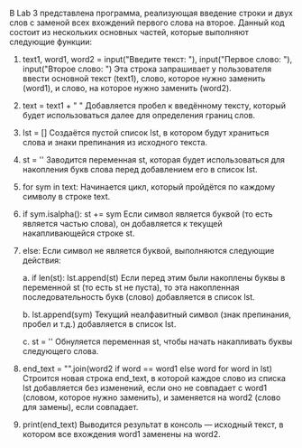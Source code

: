 В Lab 3 представлена программа, реализующая введение строки и двух слов с заменой всех вхождений первого слова на второе.
Данный код состоит из нескольких основных частей, которые выполняют следующие функции:

1. text1, word1, word2 = input("Введите текст: "), input("Первое слово: "), input("Второе слово: ")
   Эта строка запрашивает у пользователя ввести основной текст (text1), слово, которое нужно заменить (word1), и слово, на которое нужно заменить (word2).

2. text = text1 + " "
   Добавляется пробел к введённому тексту, который будет использоваться далее для определения границ слов.

3. lst = []
   Создаётся пустой список lst, в котором будут храниться слова и знаки препинания из исходного текста.

4. st = ''
   Заводится переменная st, которая будет использоваться для накопления букв слова перед добавлением его в список lst.

5. for sym in text:
   Начинается цикл, который пройдётся по каждому символу в строке text.

6. if sym.isalpha():
   st += sym
   Если символ является буквой (то есть является частью слова), он добавляется к текущей накапливающейся строке st.

7. else:
   Если символ не является буквой, выполняются следующие действия:
   
   a. if len(st):
      lst.append(st)
      Если перед этим были накоплены буквы в переменной st (то есть st не пуста), то эта накопленная последовательность букв (слово) добавляется в список lst.
   
   b. lst.append(sym)
      Текущий неалфавитный символ (знак препинания, пробел и т.д.) добавляется в список lst.
   
   c. st = ''
      Обнуляется переменная st, чтобы начать накапливать буквы следующего слова.

8. end_text = "".join(word2 if word == word1 else word for word in lst)
   Строится новая строка end_text, в которой каждое слово из списка lst добавляется без изменений, если оно не совпадает с word1 (словом, которое нужно заменить), и заменяется на word2 (слово для замены), если совпадает.

9. print(end_text)
   Выводится результат в консоль — исходный текст, в котором все вхождения word1 заменены на word2.
